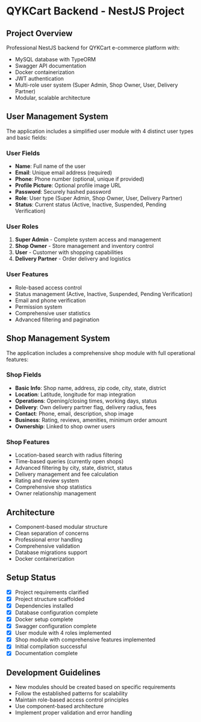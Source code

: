 # QYKCart Backend - NestJS Project

## Project Overview
Professional NestJS backend for QYKCart e-commerce platform with:
- MySQL database with TypeORM
- Swagger API documentation
- Docker containerization
- JWT authentication
- Multi-role user system (Super Admin, Shop Owner, User, Delivery Partner)
- Modular, scalable architecture

## User Management System
The application includes a simplified user module with 4 distinct user types and basic fields:

### User Fields
- **Name**: Full name of the user
- **Email**: Unique email address (required)
- **Phone**: Phone number (optional, unique if provided)  
- **Profile Picture**: Optional profile image URL
- **Password**: Securely hashed password
- **Role**: User type (Super Admin, Shop Owner, User, Delivery Partner)
- **Status**: Current status (Active, Inactive, Suspended, Pending Verification)

### User Roles
1. **Super Admin** - Complete system access and management
2. **Shop Owner** - Store management and inventory control  
3. **User** - Customer with shopping capabilities
4. **Delivery Partner** - Order delivery and logistics

### User Features
- Role-based access control
- Status management (Active, Inactive, Suspended, Pending Verification)
- Email and phone verification
- Permission system
- Comprehensive user statistics
- Advanced filtering and pagination

## Shop Management System
The application includes a comprehensive shop module with full operational features:

### Shop Fields
- **Basic Info**: Shop name, address, zip code, city, state, district
- **Location**: Latitude, longitude for map integration
- **Operations**: Opening/closing times, working days, status
- **Delivery**: Own delivery partner flag, delivery radius, fees
- **Contact**: Phone, email, description, shop image
- **Business**: Rating, reviews, amenities, minimum order amount
- **Ownership**: Linked to shop owner users

### Shop Features
- Location-based search with radius filtering
- Time-based queries (currently open shops)
- Advanced filtering by city, state, district, status
- Delivery management and fee calculation
- Rating and review system
- Comprehensive shop statistics
- Owner relationship management

## Architecture
- Component-based modular structure
- Clean separation of concerns
- Professional error handling
- Comprehensive validation
- Database migrations support
- Docker containerization

## Setup Status
- [x] Project requirements clarified
- [x] Project structure scaffolded
- [x] Dependencies installed
- [x] Database configuration complete
- [x] Docker setup complete
- [x] Swagger configuration complete
- [x] User module with 4 roles implemented
- [x] Shop module with comprehensive features implemented
- [x] Initial compilation successful
- [x] Documentation complete

## Development Guidelines
- New modules should be created based on specific requirements
- Follow the established patterns for scalability
- Maintain role-based access control principles
- Use component-based architecture
- Implement proper validation and error handling